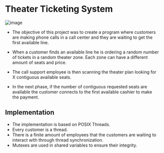 
# Theater Ticketing System

![image](https://user-images.githubusercontent.com/81590123/184472422-877f4d6f-8837-4c66-b046-f80ed2d3d158.png)

* The objective of this project was to create a program where customers are making phone calls in a call center and they are waiting to get the first available line.

* When a customer finds an available line he is ordering a random number of tickets in a random theater zone. Each zone can have a different amount of seats and price.

* The call support employee is then scanning the theater plan looking for X contiguous available seats.

* In the next phase, if the number of contiguous requested seats are available the customer connects to the first available cashier to make the payment.


## Implementation

* The implementation is based on POSIX Threads.
* Every customer is a thread.
* There is a finite amount of employees that the customers are waiting to interact with through thread synchronization.
* Mutexes are used in shared variables to ensure their integrity. 
